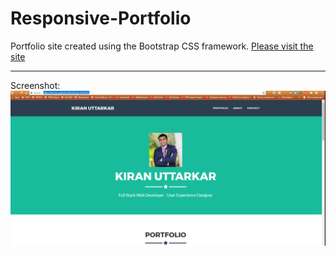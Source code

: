 # Responsive-Portfolio
Portfolio site created using the Bootstrap CSS framework. [Please visit the site](https://kiranau.github.io/Bootstrap-Portfolio/)

***
Screenshot: 
![Bootstrap](portfolbstrap.png)
